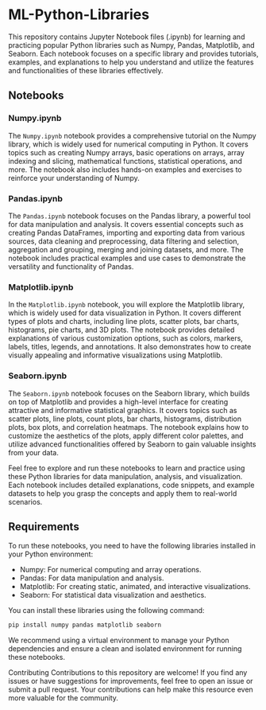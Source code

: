 # ML-Python-Libraries

This repository contains Jupyter Notebook files (.ipynb) for learning and practicing popular Python libraries such as Numpy, Pandas, Matplotlib, and Seaborn. Each notebook focuses on a specific library and provides tutorials, examples, and explanations to help you understand and utilize the features and functionalities of these libraries effectively.

## Notebooks

### Numpy.ipynb

The `Numpy.ipynb` notebook provides a comprehensive tutorial on the Numpy library, which is widely used for numerical computing in Python. It covers topics such as creating Numpy arrays, basic operations on arrays, array indexing and slicing, mathematical functions, statistical operations, and more. The notebook also includes hands-on examples and exercises to reinforce your understanding of Numpy.

### Pandas.ipynb

The `Pandas.ipynb` notebook focuses on the Pandas library, a powerful tool for data manipulation and analysis. It covers essential concepts such as creating Pandas DataFrames, importing and exporting data from various sources, data cleaning and preprocessing, data filtering and selection, aggregation and grouping, merging and joining datasets, and more. The notebook includes practical examples and use cases to demonstrate the versatility and functionality of Pandas.

### Matplotlib.ipynb

In the `Matplotlib.ipynb` notebook, you will explore the Matplotlib library, which is widely used for data visualization in Python. It covers different types of plots and charts, including line plots, scatter plots, bar charts, histograms, pie charts, and 3D plots. The notebook provides detailed explanations of various customization options, such as colors, markers, labels, titles, legends, and annotations. It also demonstrates how to create visually appealing and informative visualizations using Matplotlib.

### Seaborn.ipynb

The `Seaborn.ipynb` notebook focuses on the Seaborn library, which builds on top of Matplotlib and provides a high-level interface for creating attractive and informative statistical graphics. It covers topics such as scatter plots, line plots, count plots, bar charts, histograms, distribution plots, box plots, and correlation heatmaps. The notebook explains how to customize the aesthetics of the plots, apply different color palettes, and utilize advanced functionalities offered by Seaborn to gain valuable insights from your data.

Feel free to explore and run these notebooks to learn and practice using these Python libraries for data manipulation, analysis, and visualization. Each notebook includes detailed explanations, code snippets, and example datasets to help you grasp the concepts and apply them to real-world scenarios.

## Requirements

To run these notebooks, you need to have the following libraries installed in your Python environment:

- Numpy: For numerical computing and array operations.
- Pandas: For data manipulation and analysis.
- Matplotlib: For creating static, animated, and interactive visualizations.
- Seaborn: For statistical data visualization and aesthetics.

You can install these libraries using the following command:

```bash
pip install numpy pandas matplotlib seaborn
```

We recommend using a virtual environment to manage your Python dependencies and ensure a clean and isolated environment for running these notebooks.

Contributing
Contributions to this repository are welcome! If you find any issues or have suggestions for improvements, feel free to open an issue or submit a pull request. Your contributions can help make this resource even more valuable for the community.


